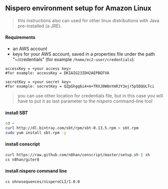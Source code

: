 ## Nispero environment setup for Amazon Linux

> this instructions also can used for other linux distributions with Java pre-installed (a JRE).

#### Requirements

* an AWS account
* keys for your AWS account, saved in a properties file under the path "~/credentials" (for example `/home/ec2-user/credentials`):

```
accessKey = <your access key>
#for example: accessKey = DKIAIG23IDH2AEPBEFVA

secretKey = <your secret key>
#for example: secretKey = QZpGhgq6i4+m+TRXJ0W8nYmRJY3ejr5p5DQULTci
```

> you can use other location for credentials file, but in this case you will have to put it as last parameter to  the *nispero* command-line tool

#### install SBT

```bash
cd ~
curl http://dl.bintray.com/sbt/rpm/sbt-0.13.5.rpm > sbt.rpm
sudo yum install sbt.rpm -y
```

#### install conscript

```bash
curl https://raw.github.com/n8han/conscript/master/setup.sh | sh
cs n8han/giter8

```

#### install nispero command line

```
cs ohnosequences/nisperoCLI/1.0.0
```



